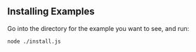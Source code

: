 ## Installing Examples

Go into the directory for the example you want to see, and run:

`node ./install.js`

